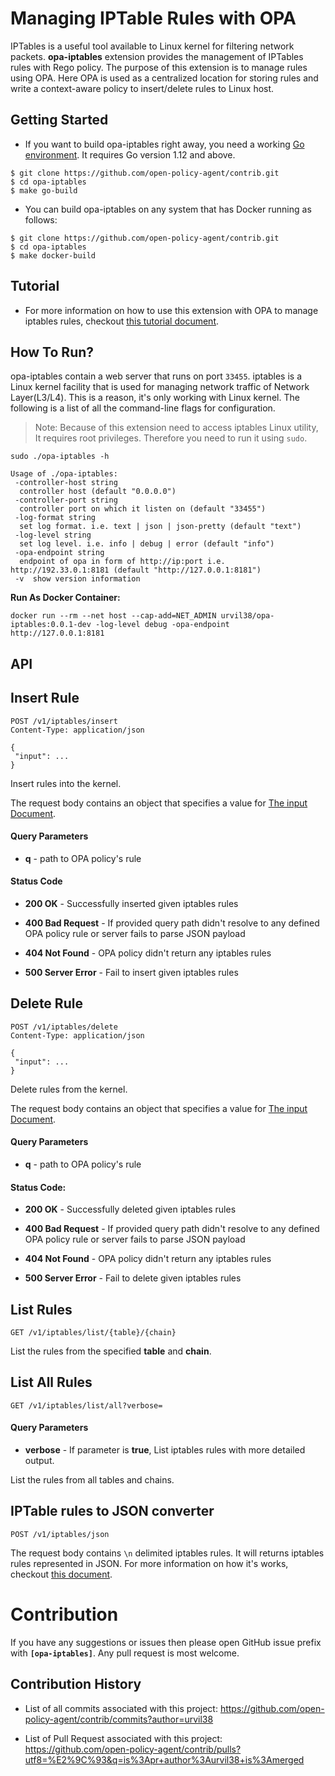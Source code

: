 # Managing IPTable Rules with OPA

IPTables is a useful tool available to Linux kernel for filtering network packets. **opa-iptables** extension provides the management of IPTables rules with Rego policy. The purpose of this extension is to manage rules using OPA. Here OPA is used as a centralized location for storing rules and write a context-aware policy to insert/delete rules to Linux host.

## Getting Started

- If you want to build opa-iptables right away, you need a working [Go environment](https://golang.org/doc/install). It requires Go version 1.12 and above.
```
$ git clone https://github.com/open-policy-agent/contrib.git
$ cd opa-iptables
$ make go-build
```

- You can build opa-iptables on any system that has Docker running as follows:
```
$ git clone https://github.com/open-policy-agent/contrib.git
$ cd opa-iptables
$ make docker-build
```

## Tutorial

- For more information on how to use this extension with OPA to manage iptables rules, checkout [this tutorial document](./docs/tutorial.md).

## How To Run?

opa-iptables contain a web server that runs on port `33455`. iptables is a Linux kernel facility that is used for managing network traffic of Network Layer(L3/L4). This is a reason, it's only working with Linux kernel. The following is a list of all the command-line flags for configuration.

> Note: Because of this extension need to access iptables Linux utility, It requires root privileges. Therefore you need to run it using `sudo`.

```
sudo ./opa-iptables -h

Usage of ./opa-iptables:
 -controller-host string
  controller host (default "0.0.0.0")
 -controller-port string
  controller port on which it listen on (default "33455")
 -log-format string
  set log format. i.e. text | json | json-pretty (default "text")
 -log-level string
  set log level. i.e. info | debug | error (default "info")
 -opa-endpoint string
  endpoint of opa in form of http://ip:port i.e. http://192.33.0.1:8181 (default "http://127.0.0.1:8181")
 -v  show version information
```

**Run As Docker Container:**

```
docker run --rm --net host --cap-add=NET_ADMIN urvil38/opa-iptables:0.0.1-dev -log-level debug -opa-endpoint http://127.0.0.1:8181
```

## API

## **Insert Rule**

```
POST /v1/iptables/insert
Content-Type: application/json
```
```
{
 "input": ...
}
```

Insert rules into the kernel.

The request body contains an object that specifies a value for [The input Document](https://www.openpolicyagent.org/docs/latest/how-does-opa-work#the-input-document).

#### Query Parameters

- **q** - path to OPA policy's rule

#### Status Code

- **200 OK** - Successfully inserted given iptables rules

- **400 Bad Request** - If provided query path didn't resolve to any defined OPA policy rule or server fails to parse JSON payload

- **404 Not Found** - OPA policy didn't return any iptables rules

- **500 Server Error** - Fail to insert given iptables rules

## **Delete Rule**

```
POST /v1/iptables/delete
Content-Type: application/json
```
```
{
 "input": ...
}
```

Delete rules from the kernel.

The request body contains an object that specifies a value for [The input Document](https://www.openpolicyagent.org/docs/latest/how-does-opa-work#the-input-document).

#### **Query Parameters**

- **q** - path to OPA policy's rule

#### **Status Code:**

- **200 OK** - Successfully deleted given iptables rules

- **400 Bad Request** - If provided query path didn't resolve to any defined OPA policy rule or server fails to parse JSON payload

- **404 Not Found** - OPA policy didn't return any iptables rules

- **500 Server Error** - Fail to delete given iptables rules

## **List Rules**

```
GET /v1/iptables/list/{table}/{chain}
```

List the rules from the specified **table** and **chain**.

## **List All Rules**

```
GET /v1/iptables/list/all?verbose=
```

#### Query Parameters

- **verbose** - If parameter is **true**, List iptables rules with more detailed output.

List the rules from all tables and chains.

## **IPTable rules to JSON converter**

```
POST /v1/iptables/json
```

The request body contains `\n` delimited iptables rules. It will returns iptables rules represented in JSON. For more information on how it's works, checkout [this document](./docs/converter.md).

# **Contribution**

If you have any suggestions or issues then please open GitHub issue prefix with **`[opa-iptables]`**. Any pull request is most welcome.

## **Contribution History**

- List of all commits associated with this project: https://github.com/open-policy-agent/contrib/commits?author=urvil38

- List of Pull Request associated with this project: https://github.com/open-policy-agent/contrib/pulls?utf8=%E2%9C%93&q=is%3Apr+author%3Aurvil38+is%3Amerged
